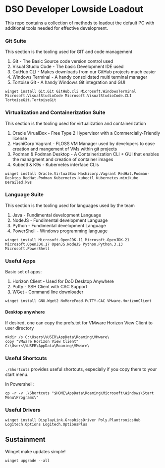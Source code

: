 # DSO Developer Lowside Loadout

This repo contains a collection of methods to loadout the default PC with additional tools needed for effective development.

### Git Suite

This section is the tooling used for GIT and code management
 
1. Git - The Basic Source code version control used
2. Visual Studio Code - The basic Development IDE used 
3. GutHub CLI - Makes downloads from our GitHub projects much easier
4. Windows Terminal - A handy consolidated multi terminal manager
5. Tortoise Git - A handy Windows Git integration and GUI

```
winget install Git.Git GitHub.cli Microsoft.WindowsTerminal Microsoft.VisualStudioCode Microsoft.VisualStudioCode.CLI TortoiseGit.TortoiseGit 
```

### Virtualization and Containerization Suite

This section is the tooling used for virtualization and containerization

1. Oracle VirualBox - Free Type 2 Hypervisor with a Commercially-Friendly license
2. HashiCorp Vagrant - FLOSS VM Manager used by developers to ease creation and mangement of VMs within git projects
3. Podman & Podman Desktop - A Containerization CLI + GUI that enables the managment and creation of container images
4. Kubectl & K9s - Kubernetes interface CLIs

```
winget install Oracle.VirtualBox Hashicorp.Vagrant RedHat.Podman-Desktop RedHat.Podman Kubernetes.kubectl Kubernetes.minikube Derailed.k9s
```

### Language Suite

This section is the tooling used for languages used by the team

1. Java - Fundimental development Language
2. NodeJS - Fundimental development Language
3. Python - Fundimental development Language
4. PowerShell - Windows programming language

```
winget install Microsoft.OpenJDK.11 Microsoft.OpenJDK.21 Microsoft.OpenJDK.17 OpenJS.NodeJS Python.Python.3.13 Microsoft.PowerShell
```

### Useful Apps

Basic set of apps: 

1. Horizon Client - Used for DoD Desktop Anywhere
2. Putty - SSH Client with CAC Support
3. WGet - Command line downloader

```
winget install GNU.Wget2 NoMoreFood.PuTTY-CAC VMware.HorizonClient
```

#### Desktop anywhere

If desired, one can copy the prefs.txt for VMware Horizon View Client to user directory

```
mkdir /s C:\Users\%USER\AppData\Roaming\VMware\
copy "VMware Horizon View Client" C:\Users\%USER\AppData\Roaming\VMware\
```

### Useful Shortcuts

`./Shortcuts` provides useful shortcuts, especially if you copy them to your start menu.

In Powershell:
```
cp -r -v .\Shortcuts "$HOME\AppData\Roaming\Microsoft\Windows\Start Menu\Programs\"
```

### Useful Drivers

```
winget install DisplayLink.GraphicsDriver Poly.PlantronicsHub Logitech.Options Logitech.OptionsPlus
```

## Sustainment

Winget make updates simple!

```
winget upgrade --all
```
